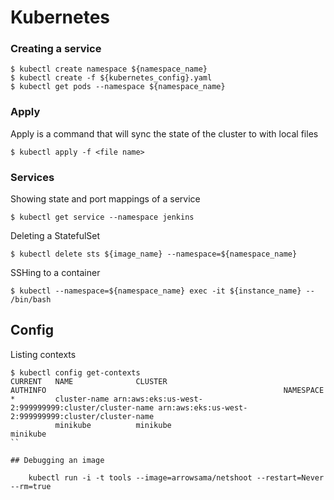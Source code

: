 # Kubernetes

### Creating a service

```
$ kubectl create namespace ${namespace_name}
$ kubectl create -f ${kubernetes_config}.yaml
$ kubectl get pods --namespace ${namespace_name}
```

### Apply

Apply is a command that will sync the state of the cluster to with local files

```
$ kubectl apply -f <file name>
```

### Services

Showing state and port mappings of a service

```
$ kubectl get service --namespace jenkins
```

Deleting a StatefulSet

```
$ kubectl delete sts ${image_name} --namespace=${namespace_name}
```

SSHing to a container

```
$ kubectl --namespace=${namespace_name} exec -it ${instance_name} -- /bin/bash
```

## Config

Listing contexts

```
$ kubectl config get-contexts
CURRENT   NAME              CLUSTER                                                      AUTHINFO                                                     NAMESPACE
*         cluster-name arn:aws:eks:us-west-2:999999999:cluster/cluster-name arn:aws:eks:us-west-2:999999999:cluster/cluster-name
          minikube          minikube                                                     minikube
``

## Debugging an image

    kubectl run -i -t tools --image=arrowsama/netshoot --restart=Never --rm=true
